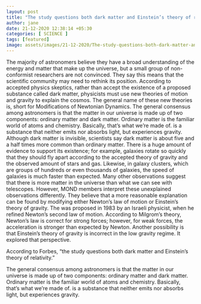 ```yaml
---
layout: post
title: "The study questions both dark matter and Einstein’s theory of relativity"
author: jane 
date: 21-12-2020 12:38:14 +05:30 
categories: [ SCIENCE ] 
tags: [featured]
image: assets/images/21-12-2020/The-study-questions-both-dark-matter-and-Einsteins-theory-of.jpg
---
```

The majority of astronomers believe they have a broad understanding of the energy and matter that make up the universe, but a small group of non-conformist researchers are not convinced. They say this means that the scientific community may need to rethink its position. According to accepted physics skeptics, rather than accept the existence of a proposed substance called dark matter, physicists must use new theories of motion and gravity to explain the cosmos. The general name of these new theories is, short for Modifications of Newtonian Dynamics. The general consensus among astronomers is that the matter in our universe is made up of two components: ordinary matter and dark matter. Ordinary matter is the familiar world of atoms and chemistry. Basically, that’s what we’re made of. is a substance that neither emits nor absorbs light, but experiences gravity. Although dark matter is invisible, scientists say dark matter is about five and a half times more common than ordinary matter. There is a huge amount of evidence to support its existence; for example, galaxies rotate so quickly that they should fly apart according to the accepted theory of gravity and the observed amount of stars and gas. Likewise, in galaxy clusters, which are groups of hundreds or even thousands of galaxies, the speed of galaxies is much faster than expected. Many other observations suggest that there is more matter in the universe than what we can see with telescopes. However, MOND members interpret these unexplained observations differently. They believe that a more reasonable explanation can be found by modifying either Newton’s law of motion or Einstein’s theory of gravity. The was proposed in 1983 by an Israeli physicist, when he refined Newton’s second law of motion. According to Milgrom’s theory, Newton’s law is correct for strong forces; however, for weak forces, the acceleration is stronger than expected by Newton. Another possibility is that Einstein’s theory of gravity is incorrect in the low gravity regime. It explored that perspective.

According to Forbes, “the study questions both dark matter and Einstein’s theory of relativity.”

The general consensus among astronomers is that the matter in our universe is made up of two components: ordinary matter and dark matter. Ordinary matter is the familiar world of atoms and chemistry. Basically, that’s what we’re made of. is a substance that neither emits nor absorbs light, but experiences gravity.
